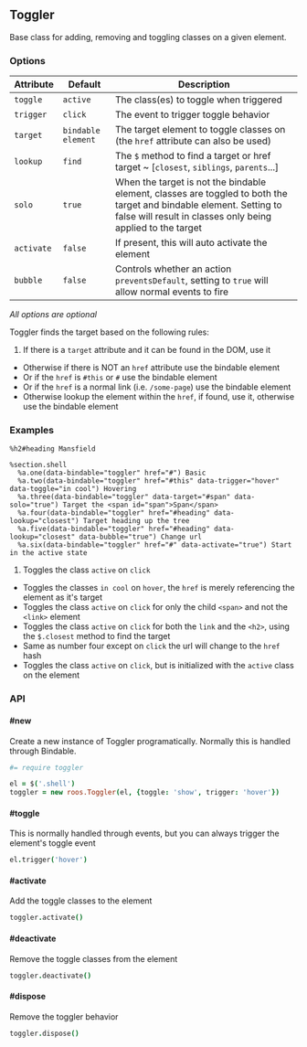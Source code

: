 
## Toggler

Base class for adding, removing and toggling classes on a given element.


### Options

Attribute  | Default            | Description
---------- | ------------------ | -------------------------------------------
`toggle`   | `active`           | The class(es) to toggle when triggered
`trigger`  | `click`            | The event to trigger toggle behavior
`target`   | `bindable element` | The target element to toggle classes on (the `href` attribute can also be used)
`lookup`   | `find`             | The `$` method to find a target or href target ~ [`closest`, `siblings`, `parents`...]
`solo`     | `true`             | When the target is not the bindable element, classes are toggled to both the target and bindable element. Setting to false will result in classes only being applied to the target
`activate` | `false`            | If present, this will auto activate the element
`bubble`   | `false`            | Controls whether an action `preventsDefault`, setting to `true` will allow normal events to fire

_All options are optional_

Toggler finds the target based on the following rules:

1. If there is a `target` attribute and it can be found in the DOM, use it
- Otherwise if there is NOT an `href` attribute use the bindable element
- Or if the `href` is `#this` or `#` use the bindable element
- Or if the `href` is a normal link (i.e. `/some-page`) use the bindable element
- Otherwise lookup the element within the `href`, if found, use it, otherwise use the bindable element

### Examples

```haml
%h2#heading Mansfield

%section.shell
  %a.one(data-bindable="toggler" href="#") Basic
  %a.two(data-bindable="toggler" href="#this" data-trigger="hover" data-toggle="in cool") Hovering
  %a.three(data-bindable="toggler" data-target="#span" data-solo="true") Target the <span id="span">Span</span> 
  %a.four(data-bindable="toggler" href="#heading" data-lookup="closest") Target heading up the tree
  %a.five(data-bindable="toggler" href="#heading" data-lookup="closest" data-bubble="true") Change url
  %a.six(data-bindable="toggler" href="#" data-activate="true") Start in the active state
```

1. Toggles the class `active` on `click`
- Toggles the classes `in cool` on `hover`, the `href` is merely referencing the element as it's target
- Toggles the class `active` on `click` for only the child `<span>` and not the `<link>` element
- Toggles the class `active` on `click` for both the `link` and the `<h2>`, using the `$.closest` method to find the target
- Same as number four except on `click` the url will change to the `href` hash
- Toggles the class `active` on `click`, but is initialized with the `active` class on the element

### API

#### #new
Create a new instance of Toggler programatically. Normally this is
handled through Bindable. 

```coffee
#= require toggler

el = $('.shell')
toggler = new roos.Toggler(el, {toggle: 'show', trigger: 'hover'})
```

#### #toggle
This is normally handled through events, but you can always trigger the
element's toggle event

```coffee
el.trigger('hover')
```

#### #activate
Add the toggle classes to the element

```coffee
toggler.activate()
```

#### #deactivate
Remove the toggle classes from the element

```coffee
toggler.deactivate()
```

#### #dispose
Remove the toggler behavior

```coffee
toggler.dispose()
```

